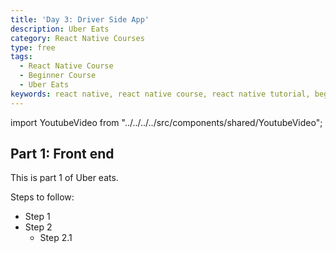 ```yaml
---
title: 'Day 3: Driver Side App'
description: Uber Eats
category: React Native Courses
type: free
tags:
  - React Native Course
  - Beginner Course
  - Uber Eats
keywords: react native, react native course, react native tutorial, beginner react native course, beginner react native tutorial, tesla clone, project based tutorial, project based course
---
```


import YoutubeVideo from "../../../../src/components/shared/YoutubeVideo";

## Part 1: Front end

This is part 1 of Uber eats.

Steps to follow:

- Step 1
- Step 2
  - Step 2.1

<YoutubeVideo id="ZPNHWlMk6_E" />

